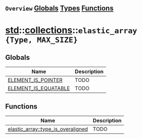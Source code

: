 ## `Overview` [Globals](./globals.md) [Types](./types.md) [Functions](./functions.md)
# [std](./../../std.md)::[collections](./../collections.md)::`elastic_array {Type, MAX_SIZE}`
## Globals
|Name|Description|
|----|-----------|
|[ELEMENT_IS_POINTER](#todo)|TODO|
|[ELEMENT_IS_EQUATABLE](#todo)|TODO|
## Functions
|Name|Description|
|----|-----------|
|[elastic_array::type_is_overaligned](#todo)|TODO|

